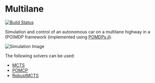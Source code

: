 # Multilane

[![Build Status](https://travis-ci.org/zsunberg/Multilane.jl.svg?branch=master)](https://travis-ci.org/zsunberg/Multilane.jl)

Simulation and control of an autonomous car on a multilane highway in a (PO)MDP framework (implemented using [POMDPs.jl](https://github.com/JuliaPOMDP/POMDPs.jl)).

![Simulation Image](https://raw.githubusercontent.com/zsunberg/Multilane.jl/master/img/env.png)

The following solvers can be used:
- [MCTS](https://github.com/JuliaPOMDP/MCTS.jl)
- [POMCP](https://github.com/JuliaPOMDP/POMCP.jl)
- [RobustMCTS](https://github.com/zsunberg/RobustMCTS.jl/tree/master/src)
